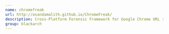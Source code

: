 ```yaml
---
name: chromefreak
url: http://osandamalith.github.io/ChromeFreak/
description: Cross-Platform Forensic Framework for Google Chrome URL : http://osandamalith.github.io/ChromeFreak/ Groups : blackarch blackarch-forensic
group: blackarch
---
```

